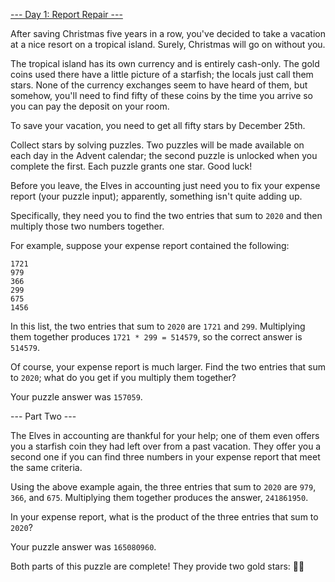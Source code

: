 [--- Day 1: Report Repair ---](https://adventofcode.com/2020/day/1)

After saving Christmas five years in a row, you've decided to take a vacation at a nice resort on a tropical island. 
Surely, Christmas will go on without you.

The tropical island has its own currency and is entirely cash-only. The gold coins used there have a little 
picture of a starfish; the locals just call them stars. 
None of the currency exchanges seem to have heard of them, but somehow, 
you'll need to find fifty of these coins by the time you arrive so you can pay the deposit on your room.

To save your vacation, you need to get all fifty stars by December 25th.

Collect stars by solving puzzles. Two puzzles will be made available on each day in the Advent calendar; 
the second puzzle is unlocked when you complete the first. Each puzzle grants one star. Good luck!

Before you leave, the Elves in accounting just need you to fix your expense report (your puzzle input); 
apparently, something isn't quite adding up.

Specifically, they need you to find the two entries that sum to `2020` and then multiply those two numbers together.

For example, suppose your expense report contained the following:
```
1721
979
366
299
675
1456
```
In this list, the two entries that sum to `2020` are `1721` and `299`. 
Multiplying them together produces `1721 * 299 = 514579`, so the correct answer
is `514579`.

Of course, your expense report is much larger. Find the two entries that sum to
`2020`; what do you get if you multiply them together?

Your puzzle answer was `157059`.

--- Part Two ---

The Elves in accounting are thankful for your help; one of them even offers you a starfish coin they had 
left over from a past vacation. They offer you a second one if you can find three numbers in your expense report that 
meet the same criteria.

Using the above example again, the three entries that sum to `2020` are `979`,
`366`, and `675`. Multiplying them together produces the answer, `241861950`.

In your expense report, what is the product of the three entries that sum to
`2020`?

Your puzzle answer was `165080960`.

Both parts of this puzzle are complete! They provide two gold stars: 🌟🌟
